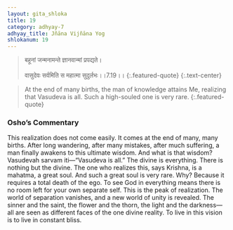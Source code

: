 ```yaml
---
layout: gita_shloka
title: 19
category: adhyay-7
adhyay_title: Jñāna Vijñāna Yog
shlokanum: 19
---
```


> बहूनां जन्मनामन्ते ज्ञानवान्मां प्रपद्यते।<br><br>वासुदेवः सर्वमिति स महात्मा सुदुर्लभः।।7.19।।
{:.featured-quote} 
{:.text-center}

> At the end of many births, the man of knowledge attains Me, realizing that Vasudeva is all. Such a high-souled one is very rare.
{:.featured-quote}

### Osho’s Commentary
This realization does not come easily. It comes at the end of many, many births. After long wandering, after many mistakes, after much suffering, a man finally awakens to this ultimate wisdom.
And what is that wisdom? Vasudevah sarvam iti—“Vasudeva is all.” The divine is everything. There is nothing but the divine.
The one who realizes this, says Krishna, is a mahatma, a great soul. And such a great soul is very rare. Why? Because it requires a total death of the ego. To see God in everything means there is no room left for your own separate self.
This is the peak of realization. The world of separation vanishes, and a new world of unity is revealed. The sinner and the saint, the flower and the thorn, the light and the darkness—all are seen as different faces of the one divine reality. To live in this vision is to live in constant bliss.
